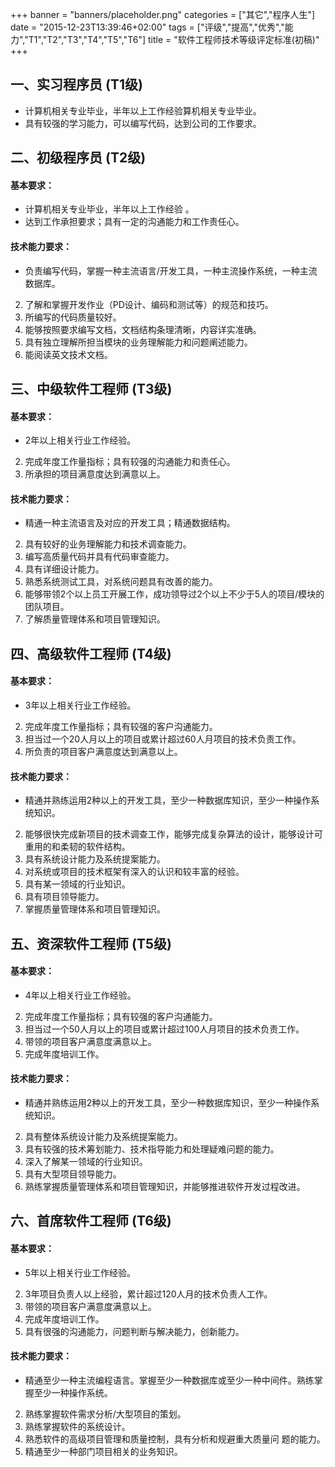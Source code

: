 +++
banner = "banners/placeholder.png"
categories = ["其它","程序人生"]
date = "2015-12-23T13:39:46+02:00"
tags = ["评级","提高","优秀","能力","T1","T2","T3","T4","T5","T6"]
title = "软件工程师技术等级评定标准(初稿)"
+++

## 一、实习程序员 (T1级) 

* 计算机相关专业毕业，半年以上工作经验算机相关专业毕业。
* 具有较强的学习能力，可以编写代码，达到公司的工作要求。

## 二、初级程序员 (T2级)  

#### 基本要求：
* 计算机相关专业毕业，半年以上工作经验 。
* 达到工作承担要求；具有一定的沟通能力和工作责任心。 

#### 技术能力要求：
* 负责编写代码，掌握一种主流语言/开发工具，一种主流操作系统，一种主流数据库。
2. 了解和掌握开发作业（PD设计、编码和测试等）的规范和技巧。
3. 所编写的代码质量较好。
4. 能够按照要求编写文档，文档结构条理清晰，内容详实准确。
5. 具有独立理解所担当模块的业务理解能力和问题阐述能力。
6. 能阅读英文技术文档。

## 三、中级软件工程师 (T3级)  

#### 基本要求：
* 2年以上相关行业工作经验。
2. 完成年度工作量指标；具有较强的沟通能力和责任心。
3. 所承担的项目满意度达到满意以上。 
  
#### 技术能力要求：
* 精通一种主流语言及对应的开发工具；精通数据结构。
2. 具有较好的业务理解能力和技术调查能力。
3. 编写高质量代码并具有代码审查能力。
4. 具有详细设计能力。
5. 熟悉系统测试工具，对系统问题具有改善的能力。
6. 能够带领2个以上员工开展工作，成功领导过2个以上不少于5人的项目/模块的团队项目。
7. 了解质量管理体系和项目管理知识。

## 四、高级软件工程师 (T4级)  

#### 基本要求：

* 3年以上相关行业工作经验。
2. 完成年度工作量指标；具有较强的客户沟通能力。
3. 担当过一个20人月以上的项目或累计超过60人月项目的技术负责工作。
4. 所负责的项目客户满意度达到满意以上。 

#### 技术能力要求：
* 精通并熟练运用2种以上的开发工具，至少一种数据库知识，至少一种操作系统知识。
2. 能够很快完成新项目的技术调查工作，能够完成复杂算法的设计，能够设计可重用的和柔韧的软件结构。
3. 具有系统设计能力及系统提案能力。
4. 对系统或项目的技术框架有深入的认识和较丰富的经验。
5. 具有某一领域的行业知识。
6. 具有项目领导能力。 
7. 掌握质量管理体系和项目管理知识。

## 五、资深软件工程师 (T5级)  

#### 基本要求：
* 4年以上相关行业工作经验。
2. 完成年度工作量指标；具有较强的客户沟通能力。
3. 担当过一个50人月以上的项目或累计超过100人月项目的技术负责工作。
4. 带领的项目客户满意度满意以上。
5. 完成年度培训工作。 

#### 技术能力要求：
* 精通并熟练运用2种以上的开发工具，至少一种数据库知识，至少一种操作系统知识。
2. 具有整体系统设计能力及系统提案能力。
3. 具有较强的技术筹划能力、技术指导能力和处理疑难问题的能力。
4. 深入了解某一领域的行业知识。
5. 具有大型项目领导能力。 
6. 熟练掌握质量管理体系和项目管理知识，并能够推进软件开发过程改进。

## 六、首席软件工程师 (T6级)  

#### 基本要求：
- 5年以上相关行业工作经验。
2. 3年项目负责人以上经验，累计超过120人月的技术负责人工作。
3. 带领的项目客户满意度满意以上。
4. 完成年度培训工作。
5. 具有很强的沟通能力，问题判断与解决能力，创新能力。

#### 技术能力要求：
* 精通至少一种主流编程语言。掌握至少一种数据库或至少一种中间件。熟练掌握至少一种操作系统。
2. 熟练掌握软件需求分析/大型项目的策划。
3. 熟练掌握软件的系统设计。
4. 熟悉软件的高级项目管理和质量控制，具有分析和规避重大质量问 题的能力。     
5. 精通至少一种部门项目相关的业务知识。

